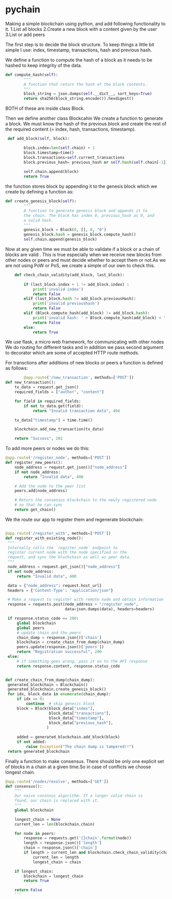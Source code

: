 # pychain
Making a simple blockchain using python, and add following functionality to it.
    1.List all blocks
    2.Create a new block with a content given by the user
    3.List or add peers

The first step is to decide the block structure. To keep things a little bit simple I use: index, timestamp, transactions, hash and previous hash.

We define a function to compute the hash of a block as it needs to be hashed to keep integrity of the data.
```Python
def compute_hash(self):
        """
        A function that return the hash of the block contents.
        """
        block_string = json.dumps(self.__dict__, sort_keys=True)
        return sha256(block_string.encode()).hexdigest()
```
BOTH of these are inside class Block.

Then we define another class Blockcahin
We create a function to  generate a block. We must know the hash of the previous block and create the rest of the required content (= index, hash, transactions, timestamp).
```Python
 def add_block(self, block):

        block.index=len(self.chain) + 1
        block.timestamp=time()
        block.transactions=self.current_transactions
        block.previous_hash= previous_hash or self.hash(self.chain[-1])
        
        self.chain.append(block)
        return True
```
the function stores block by appending it to the genesis block which we create by defining a function as:
```Python
def create_genesis_block(self):
        """
        A function to generate genesis block and appends it to
        the chain. The block has index 0, previous_hash as 0, and
        a valid hash.
        """
        genesis_block = Block(0, [], 0, "0")
        genesis_block.hash = genesis_block.compute_hash()
        self.chain.append(genesis_block)
```
Now at any given time we must be able to validate if a block or a chain of blocks are valid . This is true especially when we receive new blocks from other nodes or peers and must decide whether to accept them or not.As we are not using PoW or PoS, we create a simple of our own to check this.
```Python
    def check_chain_validity(add_block, last_block):
    
        if (last_block.index + 1 != add_block.index) :
            print('invalid index')
            return False
        elif (last_block.hash != add_block.previousHash): 
            print('invalid previoushash')
            return False
        elif (Block.compute_hash(add_block) != add_block.hash): 
            print('invalid hash: ' + Block.compute_hash(add_block) + ' ' + add_block.hash)
            return False
        else:
            return True
```

We use flask, a micro web framework, for communicating with other nodes
We do routing for different tasks and in addition we pass second argument to decorator which are some of accepted HTTP route methods.

For transctions after additions of new blocks or peers a  function is defined as follows: 
```Python       
        @app.route('/new_transaction', methods=['POST'])
def new_transaction():
    tx_data = request.get_json()
    required_fields = ["author", "content"]

    for field in required_fields:
        if not tx_data.get(field):
            return "Invalid transaction data", 404

    tx_data["timestamp"] = time.time()

    blockchain.add_new_transaction(tx_data)

    return "Success", 201
```
To add more peers or nodes we do this:
```Python
@app.route('/register_node', methods=['POST'])
def register_new_peers():
    node_address = request.get_json()["node_address"]
    if not node_address:
        return "Invalid data", 400

    # Add the node to the peer list
    peers.add(node_address)

    # Return the consensus blockchain to the newly registered node
    # so that he can sync
    return get_chain()
   ``` 
   We the route our app to register them and regenerate blockchain:
   ```Python
   
@app.route('/register_with', methods=['POST'])
def register_with_existing_node():
    """
    Internally calls the `register_node` endpoint to
    register current node with the node specified in the
    request, and sync the blockchain as well as peer data.
    """
    node_address = request.get_json()["node_address"]
    if not node_address:
        return "Invalid data", 400

    data = {"node_address": request.host_url}
    headers = {'Content-Type': "application/json"}

    # Make a request to register with remote node and obtain information
    response = requests.post(node_address + "/register_node",
                             data=json.dumps(data), headers=headers)

    if response.status_code == 200:
        global blockchain
        global peers
        # update chain and the peers
        chain_dump = response.json()['chain']
        blockchain = create_chain_from_dump(chain_dump)
        peers.update(response.json()['peers'])
        return "Registration successful", 200
    else:
        # if something goes wrong, pass it on to the API response
        return response.content, response.status_code


def create_chain_from_dump(chain_dump):
    generated_blockchain = Blockchain()
    generated_blockchain.create_genesis_block()
    for idx, block_data in enumerate(chain_dump):
        if idx == 0:
            continue  # skip genesis block
        block = Block(block_data["index"],
                      block_data["transactions"],
                      block_data["timestamp"],
                      block_data["previous_hash"],
                     )
        
        added = generated_blockchain.add_block(block)
        if not added:
            raise Exception("The chain dump is tampered!!")
    return generated_blockchain
```
Finally a function to make consensus. There should be only one explicit set of blocks in a chain at a given time.So in case of conflicts we choose longest chain.
```Python
@app.route('/nodes/resolve', methods=['GET'])
def consensus():
    """
    Our naive consnsus algorithm. If a longer valid chain is
    found, our chain is replaced with it.
    """
    global blockchain

    longest_chain = None
    current_len = len(blockchain.chain)

    for node in peers:
        response = requests.get('{}chain'.format(node))
        length = response.json()['length']
        chain = response.json()['chain']
        if length > current_len and blockchain.check_chain_validity(chain):
            current_len = length
            longest_chain = chain

    if longest_chain:
        blockchain = longest_chain
        return True

    return False
    ```

